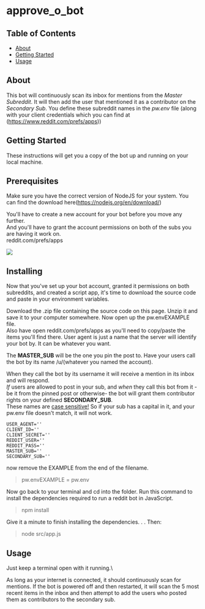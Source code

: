 # approve_o_bot

## Table of Contents

- [About](#about)
- [Getting Started](#getting_started)
- [Usage](#usage)


## About <a name = "about"></a>

This bot will continuously scan its inbox for mentions from the <em>Master Subreddit</em>. It will then add the user that mentioned it as a contributor on the <em>Secondary Sub</em>. You define these subreddit names in the <em>pw.env</em> file (along with your client credentials which you can find at (https://www.reddit.com/prefs/apps))


## Getting Started <a name = "getting_started"></a>

These instructions will get you a copy of the bot up and running on your local machine.


## Prerequisites

Make sure you have the correct version of NodeJS for your system. You can find the download here(https://nodejs.org/en/download/)

You'll have to create a new account for your bot before you move any further.\
And you'll have to grant the account permissions on both of the subs you are having it work on.\
reddit.com/prefs/apps

<img src='https://i.imgur.com/yq8akJ7.png'>

## Installing

Now that you've set up your bot account, granted it permissions on both subreddits, and created a script app, it's time to download the source code and paste in your environment variables.

Download the .zip file containing the source code on this page. Unzip it and save it to your computer somewhere. Now open up the pw.envEXAMPLE file.\
Also have open reddit.com/prefs/apps as you'll need to copy/paste the items you'll find there. User agent is just a name that the server will identify your bot by. It can be whatever you want.

The <strong>MASTER_SUB</strong> will be the one you pin the post to. Have your users call the bot by its name /u/(whatever you named the account).

When they call the bot by its username it will receive a mention in its inbox and will respond.\
<em>If</em> users are allowed to post in your sub, and <em>when</em> they call this bot from it -be it from the pinned post or otherwise- the bot will grant them contributor rights on your defined <strong>SECONDARY_SUB</strong>.\
These names are <u>case sensitive!</u> So if your sub has a capital in it, and your pw.env file doesn't match, it will not work.


    USER_AGENT=''
    CLIENT_ID=''
    CLIENT_SECRET=''
    REDDIT_USER=''
    REDDIT_PASS=''
    MASTER_SUB=''
    SECONDARY_SUB=''

now remove the EXAMPLE from the end of the filename.

> pw.envEXAMPLE = pw.env

Now go back to your terminal and cd into the folder. Run this command to install the dependencies required to run a reddit bot in JavaScript.

> npm install

Give it a minute to finish installing the dependencies. . . Then:


> node src/app.js


## Usage <a name = "usage"></a>

Just keep a terminal open with it running.\

As long as your internet is connected, it should continuously scan for mentions. If the bot is powered off and then restarted, it will scan the 5 most recent items in the inbox and then attempt to add the users who posted them as contributors to the secondary sub.
